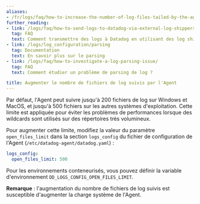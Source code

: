 ```yaml
---
aliases:
- /fr/logs/faq/how-to-increase-the-number-of-log-files-tailed-by-the-agent
further_reading:
- link: /logs/faq/how-to-send-logs-to-datadog-via-external-log-shippers/
  tag: FAQ
  text: Comment transmettre des logs à Datadog en utilisant des log shippers externes ?
- link: /logs/log_configuration/parsing
  tag: Documentation
  text: En savoir plus sur le parsing
- link: /logs/faq/how-to-investigate-a-log-parsing-issue/
  tag: FAQ
  text: Comment étudier un problème de parsing de log ?

title: Augmenter le nombre de fichiers de log suivis par l'Agent
---
```


Par défaut, l'Agent peut suivre jusqu'à 200 fichiers de log sur Windows et MacOS, et jusqu'à 500 fichiers sur les autres systèmes d'exploitation. Cette limite est appliquée pour éviter les problèmes de performances lorsque des wildcards sont utilisés sur des répertoires très volumineux.

Pour augmenter cette limite, modifiez la valeur du paramètre `open_files_limit` dans la section `logs_config` du fichier de configuration de l'Agent (`/etc/datadog-agent/datadog.yaml`) :

```yaml
logs_config:
  open_files_limit: 500
```

Pour les environnements conteneurisés, vous pouvez définir la variable d'environnement `DD_LOGS_CONFIG_OPEN_FILES_LIMIT`.

**Remarque** : l'augmentation du nombre de fichiers de log suivis est susceptible d'augmenter la charge système de l'Agent.
